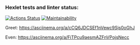 
### Hexlet tests and linter status:
[![Actions Status](https://github.com/ssidorovan/java-project-61/workflows/hexlet-check/badge.svg)](https://github.com/ssidorovan/java-project-61/actions)
[![Maintainability](https://api.codeclimate.com/v1/badges/74b9c77994449ec288ea/maintainability)](https://codeclimate.com/github/ssidorovan/java-project-61/maintainability)

Greet: https://asciinema.org/a/cCQ6JDCSEf1nVewc9Sjs0oGhJ

Even: https://asciinema.org/a/FiTPcu9aesmAZFnVPojsNecc

